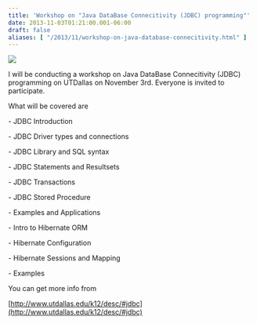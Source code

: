 ```yaml
---
title: 'Workshop on "Java DataBase Connecitivity (JDBC) programming"'
date: 2013-11-03T01:21:00.001-06:00
draft: false
aliases: [ "/2013/11/workshop-on-java-database-connecitivity.html" ]
---
```


[![](http://www.javaface.com/wp-content/uploads/2012/12/jdbc.jpg)](http://www.javaface.com/wp-content/uploads/2012/12/jdbc.jpg)

  
  
I will be conducting a workshop on Java DataBase Connecitivity (JDBC) programming on UTDallas on November 3rd. Everyone is invited to participate.  
  
What will be covered are  
  
  

\- JDBC Introduction

\- JDBC Driver types and connections

\- JDBC Library and SQL syntax

\- JDBC Statements and Resultsets

\- JDBC Transactions

\- JDBC Stored Procedure

\- Examples and Applications

\- Intro to Hibernate ORM

\- Hibernate Configuration

\- Hibernate Sessions and Mapping

\- Examples

  

You can get more info from

  

[http://www.utdallas.edu/k12/desc/#jdbc](http://www.utdallas.edu/k12/desc/#jdbc)